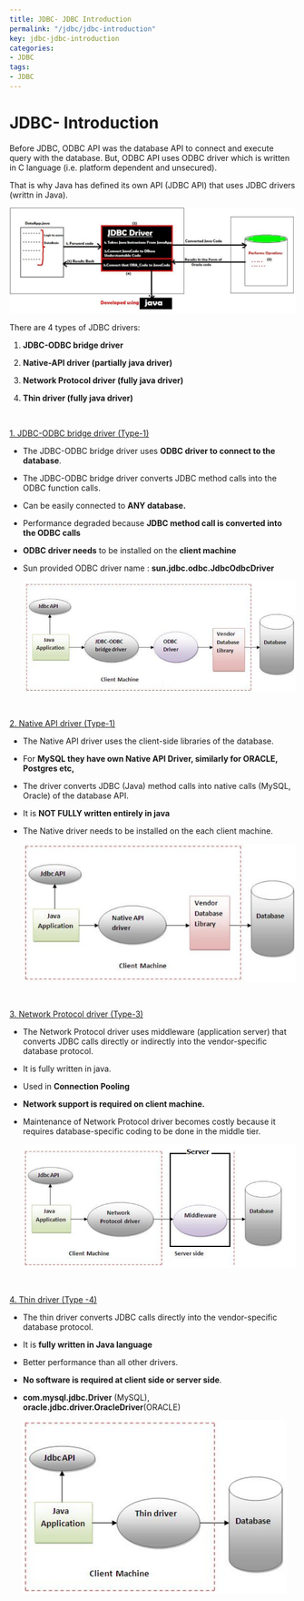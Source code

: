 ```yaml
---
title: JDBC- JDBC Introduction
permalink: "/jdbc/jdbc-introduction"
key: jdbc-jdbc-introduction
categories:
- JDBC
tags:
- JDBC
---
```


JDBC- Introduction
====================

Before JDBC, ODBC API was the database API to connect and execute query with the
database. But, ODBC API uses ODBC driver which is written in C language (i.e.
platform dependent and unsecured).

That is why Java has defined its own API (JDBC API) that uses JDBC drivers
(writtn in Java).

![D:\\Books\\JDBC@May@WithNotes\\5.JDBC Driver.JPG](media/5e1aa62037ab17c429fb000fa6ca6f42.jpg)

There are 4 types of JDBC drivers:

1.  **JDBC-ODBC bridge driver**

2.  **Native-API driver (partially java driver)**

3.  **Network Protocol driver (fully java driver)**

4.  **Thin driver (fully java driver)**

<br>

<u>1. JDBC-ODBC bridge driver (Type-1)</u>

-   The JDBC-ODBC bridge driver uses **ODBC driver to connect to the database**.

-   The JDBC-ODBC bridge driver converts JDBC method calls into the ODBC
    function calls.

-   Can be easily connected to **ANY database.**

-   Performance degraded because **JDBC method call is converted into the ODBC
    calls**

-   **ODBC driver needs** to be installed on the **client machine**

-   Sun provided ODBC driver name : **sun.jdbc.odbc.JdbcOdbcDriver**

    ![](media/039f9edf44a6042eab32c05903ed780f.png)


<br>

<u>2. Native API driver (Type-1)</u>

-   The Native API driver uses the client-side libraries of the database.

-   For **MySQL they have own Native API Driver, similarly for ORACLE, Postgres
    etc,**

-   The driver converts JDBC (Java) method calls into native calls (MySQL,
    Oracle) of the database API.

-   It is **NOT FULLY written entirely in java**

-   The Native driver needs to be installed on the each client machine.

    ![](media/ef3c83e8ffaf260d8a1c6dd2351229d7.png)


<br>

<u>3. Network Protocol driver (Type-3)</u>

-   The Network Protocol driver uses middleware (application server) that
    converts JDBC calls directly or indirectly into the vendor-specific database
    protocol.

-   It is fully written in java.

-   Used in **Connection Pooling**

-   **Network support is required on client machine.**

-   Maintenance of Network Protocol driver becomes costly because it requires
    database-specific coding to be done in the middle tier.

    ![C:\\Users\\kaveti_S\\Desktop\\tmp.png](media/3c51c53b3b590421847cc23d181cc724.png)


<br>


<u>4. Thin driver (Type -4)</u>

-   The thin driver converts JDBC calls directly into the vendor-specific
    database protocol.

-   It is **fully written in Java language**

-   Better performance than all other drivers.

-   **No software is required at client side or server side**.

-   **com.mysql.jdbc.Driver** (MySQL),
    **oracle.jdbc.driver.OracleDriver**(ORACLE)

    ![](media/8f72784cf6c59085fbb0a9f23b87e466.png)
